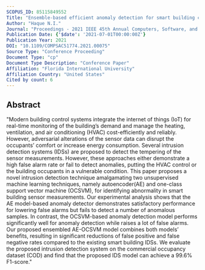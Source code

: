 ```yaml
---
SCOPUS_ID: 85115849552
Title: "Ensemble-based efficient anomaly detection for smart building control systems"
Author: "Haque N.I."
Journal: "Proceedings - 2021 IEEE 45th Annual Computers, Software, and Applications Conference, COMPSAC 2021"
Publication Date: {'$date': '2021-07-01T00:00:00Z'}
Publication Year: 2021
DOI: "10.1109/COMPSAC51774.2021.00075"
Source Type: "Conference Proceeding"
Document Type: "cp"
Document Type Description: "Conference Paper"
Affiliation: "Florida International University"
Affiliation Country: "United States"
Cited by count: 6
---
```


## Abstract
"Modern building control systems integrate the internet of things (IoT) for real-time monitoring of the building’s demand and manage the heating, ventilation, and air conditioning (HVAC) cost-efficiently and reliably. However, adversarial alterations of the sensor data can disrupt the occupants’ comfort or increase energy consumption. Several intrusion detection systems (IDSs) are proposed to detect the tempering of the sensor measurements. However, these approaches either demonstrate a high false alarm rate or fail to detect anomalies, putting the HVAC control or the building occupants in a vulnerable condition. This paper proposes a novel intrusion detection technique amalgamating two unsupervised machine learning techniques, namely autoencoder(AE) and one-class support vector machine (OCSVM), for identifying abnormality in smart building sensor measurements. Our experimental analysis shows that the AE model-based anomaly detector demonstrates satisfactory performance for lowering false alarms but fails to detect a number of anomalous samples. In contrast, the OCSVM-based anomaly detection model performs significantly well for anomaly detection while raises a lot of false alarms. Our proposed ensembled AE-OCSVM model combines both models’ benefits, resulting in significant reductions of false positive and false negative rates compared to the existing smart building IDSs. We evaluate the proposed intrusion detection system on the commercial occupancy dataset (COD) and find that the proposed IDS model can achieve a 99.6% F1-score."
